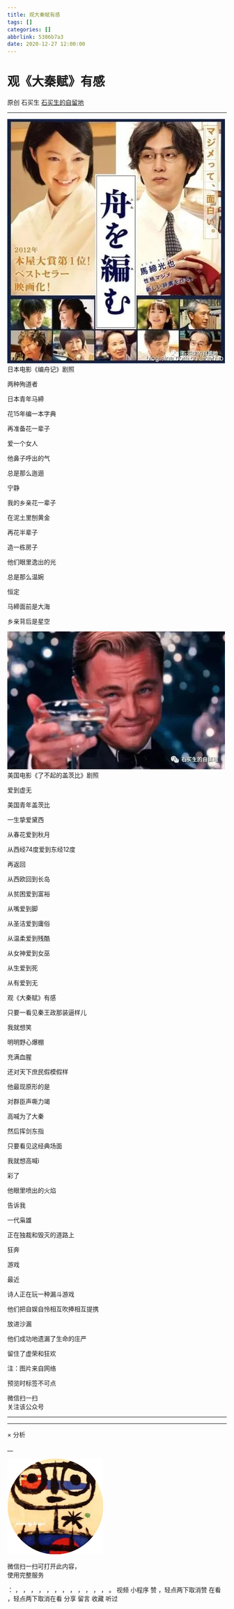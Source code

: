 ```yaml
---
title: 观大秦赋有感
tags: []
categories: []
abbrlink: 5386b7a3
date: 2020-12-27 12:00:00
---
```


#  观《大秦赋》有感

原创  石买生  [ 石买生的自留地 ](javascript:void\(0\);)

__ _ _ _ _

![](20201227观大秦赋有感/img1.jpg)
日本电影《编舟记》剧照

两种殉道者

日本青年马締

花15年编一本字典

再准备花一辈子

爱一个女人

他鼻子呼出的气

总是那么迤逦

宁静

我的乡亲花一辈子

在泥土里刨黄金

再花半辈子

造一栋房子

他们眼里逸出的光

总是那么温婉

恒定

马締面前是大海

乡亲背后是星空

![](20201227观大秦赋有感/img2.jpg)
美国电影《了不起的盖茨比》剧照

爱到虚无

美国青年盖茨比

一生挚爱黛西

从春花爱到秋月

从西经74度爱到东经12度

再返回

从西欧回到长岛

从贫困爱到富裕

从嘴爱到脚

从圣洁爱到庸俗

从温柔爱到残酷

从女神爱到女巫

从生爱到死

从有爱到无

观《大秦赋》有感

只要一看见秦王政那装逼样儿

我就想笑

明明野心爆棚

充满血腥

还对天下庶民假模假样

他最现原形的是

对群臣声嘶力竭

高喊为了大秦

然后挥剑东指

只要看见这经典场面

我就想高喊i

彩了

他眼里喷出的火焰

告诉我

一代枭雄

正在独裁和毁灭的道路上

狂奔

游戏

最近

诗人正在玩一种漏斗游戏

他们把自娱自怜相互吹捧相互提携

放进沙漏

他们成功地遗漏了生命的庄严

留住了虚荣和狂欢

注：图片来自网络

预览时标签不可点

微信扫一扫  
关注该公众号





****



****



×  分析

__

![作者头像](shared/img1.png)

微信扫一扫可打开此内容，  
使用完整服务

：  ，  ，  ，  ，  ，  ，  ，  ，  ，  ，  ，  ，  。  视频  小程序  赞  ，轻点两下取消赞  在看  ，轻点两下取消在看
分享  留言  收藏  听过

